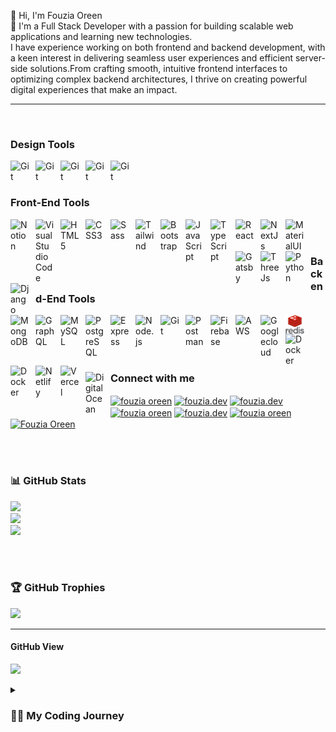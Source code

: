 
👋 Hi, I'm Fouzia Oreen </br>
🚀 I'm a Full Stack Developer with a passion for building scalable web applications and learning new technologies.</br>
I have experience working on both frontend and backend development, with a keen interest in delivering seamless user experiences and efficient server-side solutions.From crafting smooth, intuitive frontend interfaces to optimizing complex backend architectures, I thrive on creating powerful digital experiences that make an impact.


---
</br>

<!-- DESIGN - TOOLS -->
<h3 align="left">Design Tools</h3>
<p align="left"> 
<img align="left" alt="Git" width="30px" src="https://cdn.jsdelivr.net/gh/devicons/devicon@latest/icons/blender/blender-original.svg" style="padding-right:10px;" />
<img align="left" alt="Git" width="30px" src="https://www.vectorlogo.zone/logos/framer/framer-icon.svg" style="padding-right:10px;" />
<img align="left" alt="Git" width="30px" src="https://www.vectorlogo.zone/logos/figma/figma-icon.svg" style="padding-right:10px;" />
<img align="left" alt="Git" width="30px" src="https://cdn.jsdelivr.net/gh/devicons/devicon@latest/icons/photoshop/photoshop-original.svg" style="padding-right:10px;" />
<img align="left" alt="Git" width="30px" src="https://cdn.jsdelivr.net/gh/devicons/devicon@latest/icons/illustrator/illustrator-line.svg" style="padding-right:10px;" />
</p>

</br>
</br>

<!-- FRONTEND - TOOLS -->
### Front-End Tools
<img align="left" alt="Notion" width="30px" src="https://cdn.jsdelivr.net/gh/devicons/devicon@latest/icons/notion/notion-original.svg" style="padding-right:10px;" />
<img align="left" alt="Visual Studio Code" width="30px" src="https://cdn.jsdelivr.net/gh/devicons/devicon/icons/vscode/vscode-original.svg" style="padding-right:10px;" />
<img align="left" alt="HTML5" width="30px" src="https://cdn.jsdelivr.net/gh/devicons/devicon/icons/html5/html5-original.svg" style="padding-right:10px;" />
<img align="left" alt="CSS3" width="30px" src="https://cdn.jsdelivr.net/gh/devicons/devicon/icons/css3/css3-original.svg" style="padding-right:10px;" />
<img align="left" alt="Sass" width="30px" src="https://cdn.jsdelivr.net/gh/devicons/devicon/icons/sass/sass-original.svg" style="padding-right:10px;" />
<img align="left" alt="Tailwind" width="30px" src="https://cdn.jsdelivr.net/gh/devicons/devicon@latest/icons/tailwindcss/tailwindcss-original.svg" style="padding-right:10px;" />
<img align="left" alt="Bootstrap" width="30px" src="https://cdn.jsdelivr.net/gh/devicons/devicon@latest/icons/bootstrap/bootstrap-original.svg" style="padding-right:10px;" />
<img align="left" alt="JavaScript" width="30px" src="https://cdn.jsdelivr.net/gh/devicons/devicon/icons/javascript/javascript-original.svg" style="padding-right:10px;" />
<img align="left" alt="TypeScript" width="30px" src="https://cdn.jsdelivr.net/gh/devicons/devicon@latest/icons/typescript/typescript-original.svg" style="padding-right:10px;" />
<img align="left" alt="React" width="30px" src="https://cdn.jsdelivr.net/gh/devicons/devicon/icons/react/react-original.svg" style="padding-right:10px;" />
<img align="left" alt="NextJs" width="30px"  src="https://cdn.jsdelivr.net/gh/devicons/devicon@latest/icons/nextjs/nextjs-original.svg" style="padding-right:10px;" />
<img align="left" alt="MaterialUI" width="30px" src="https://cdn.jsdelivr.net/gh/devicons/devicon@latest/icons/materialui/materialui-original.svg" style="padding-right:10px;" />
<img align="left" alt="Gatsby" width="30px" src="https://cdn.jsdelivr.net/gh/devicons/devicon/icons/gatsby/gatsby-original.svg" style="padding-right:10px;" />
<img align="left" alt="ThreeJs" width="30px" src="https://global.discourse-cdn.com/flex035/uploads/threejs/optimized/2X/e/e4f86d2200d2d35c30f7b1494e96b9595ebc2751_2_496x500.png" style="padding-right:10px;" />
<img align="left" alt="Python" width="30px"  src="https://cdn.jsdelivr.net/gh/devicons/devicon@latest/icons/python/python-original.svg" style="padding-right:10px;" />
<img align="left" alt="Django" width="30px" src="https://cdn.jsdelivr.net/gh/devicons/devicon@latest/icons/django/django-plain.svg" style="padding-right:10px;" />

</br>
</br>

<!-- BACKEND - TOOLS -->
### Backend-End Tools

<img align="left" alt="MongoDB" width="30px" src="https://cdn.jsdelivr.net/gh/devicons/devicon/icons/mongodb/mongodb-original.svg" style="padding-right:10px;" />
<img align="left" alt="GraphQL" width="30px" src="https://cdn.jsdelivr.net/gh/devicons/devicon/icons/graphql/graphql-plain.svg" style="padding-right:10px;" />
<img align="left" alt="MySQL" width="30px" src="https://cdn.jsdelivr.net/gh/devicons/devicon/icons/mysql/mysql-original.svg" style="padding-right:10px;" />
<img align="left" alt="PostgreSQL" width="30px" src="https://cdn.jsdelivr.net/gh/devicons/devicon@latest/icons/postgresql/postgresql-original.svg" style="padding-right:10px;" />
<img align="left" alt="Express" width="30px" src="https://cdn.jsdelivr.net/gh/devicons/devicon@latest/icons/express/express-original.svg" style="padding-right:10px;" />
<img align="left" alt="Node.js" width="30px" src="https://cdn.jsdelivr.net/gh/devicons/devicon/icons/nodejs/nodejs-original.svg" style="padding-right:10px;" />
<img align="left" alt="Git" width="30px" src="https://cdn.jsdelivr.net/gh/devicons/devicon/icons/git/git-original.svg" style="padding-right:10px;" />
<img align="left" alt="Postman" width="30px" src="https://cdn.jsdelivr.net/gh/devicons/devicon@latest/icons/postman/postman-original.svg" style="padding-right:10px;" />
<img align="left" alt="Firebase" width="30px" src="https://cdn.jsdelivr.net/gh/devicons/devicon@latest/icons/firebase/firebase-original.svg" style="padding-right:10px;" />
<img align="left" alt="AWS" width="30px" src="https://cdn.jsdelivr.net/gh/devicons/devicon@latest/icons/amazonwebservices/amazonwebservices-original-wordmark.svg" style="padding-right:10px;" />
<img align="left" alt="Googlecloud" width="30px" src="https://cdn.jsdelivr.net/gh/devicons/devicon@latest/icons/googlecloud/googlecloud-original.svg" style="padding-right:10px;" />
<img align="left" alt="Redis" width="30px" src="https://raw.githubusercontent.com/devicons/devicon/master/icons/redis/redis-original-wordmark.svg" style="padding-right:10px;" />
<img align="left" alt="Docker" width="30px" src="https://cdn.jsdelivr.net/gh/devicons/devicon@latest/icons/docker/docker-original.svg" style="padding-right:10px;" />
<img align="left" alt="Docker" width="30px" src="https://www.vectorlogo.zone/logos/sqlite/sqlite-icon.svg" style="padding-right:10px;" />
<img align="left" alt="Netlify" width="30px" src="https://cdn.jsdelivr.net/gh/devicons/devicon@latest/icons/netlify/netlify-original.svg" style="padding-right:10px;" />
<img align="left" alt="Vercel" width="30px" src="https://cdn.jsdelivr.net/gh/devicons/devicon@latest/icons/vercel/vercel-original.svg" style="padding-right:10px;" />
<img align="left" alt="DigitalOcean" width="30px" src="https://cdn.jsdelivr.net/gh/devicons/devicon@latest/icons/digitalocean/digitalocean-original.svg" style="padding-right:10px; padding-top:10px;" />




</br>
</br>
</br>
</br>


<!--  SOCIAL - ICONS -->
### Connect with me
<a href="https://linkedin.com/in/fouzia oreen" target="blank" ><img align="center" src="https://raw.githubusercontent.com/rahuldkjain/github-profile-readme-generator/master/src/images/icons/Social/linked-in-alt.svg" alt="fouzia oreen" height="30" width="40" /></a>
<a href="https://fb.com/fouzia.dev" target="blank"><img align="center" src="https://raw.githubusercontent.com/rahuldkjain/github-profile-readme-generator/master/src/images/icons/Social/facebook.svg" alt="fouzia.dev" height="30" width="40" /></a>
<a href="https://instagram.com/fouzia.dev" target="blank"><img align="center" src="https://raw.githubusercontent.com/rahuldkjain/github-profile-readme-generator/master/src/images/icons/Social/instagram.svg" alt="fouzia.dev" height="30" width="40" /></a>
<a href="https://dribbble.com/fouzia oreen" target="blank"><img align="center" src="https://raw.githubusercontent.com/rahuldkjain/github-profile-readme-generator/master/src/images/icons/Social/dribbble.svg" alt="fouzia oreen" height="30" width="40" /></a>
<a href="https://www.youtube.com/c/fouzia.dev" target="blank"><img align="center" src="https://raw.githubusercontent.com/rahuldkjain/github-profile-readme-generator/master/src/images/icons/Social/youtube.svg" alt="fouzia.dev" height="30" width="40" /></a>
<a href="https://www.leetcode.com/fouzia oreen" target="blank"><img align="center" src="https://raw.githubusercontent.com/rahuldkjain/github-profile-readme-generator/master/src/images/icons/Social/leet-code.svg" alt="fouzia oreen" height="30" width="40" /></a>
<a href="https://www.buymeacoffee.com/Fouzia Oreen"> <img src="https://cdn.buymeacoffee.com/buttons/v2/default-yellow.png" height="30" width="130" alt="Fouzia Oreen" align="center" /></a>


</br>
</br>

<!--  GITHUB - STATS -->
### 📊 GitHub Stats
![](https://github-readme-stats.vercel.app/api?username=Fouzia-Oreen&theme=transparent&hide_border=false&include_all_commits=true&count_private=false)</br>
![](https://github-readme-streak-stats.herokuapp.com/?user=Fouzia-Oreen&theme=transparent&hide_border=false)<br/>
![](https://github-readme-stats.vercel.app/api/top-langs/?username=Fouzia-Oreen&theme=transparent&hide_border=false&include_all_commits=true&count_private=false&layout=compact)

</br>
</br>

### 🏆 GitHub Trophies
![](https://github-profile-trophy.vercel.app/?username=Fouzia-Oreen&theme=radical&no-frame=true&no-bg=true&margin-w=4)


---
####  GitHub View
[![](https://visitcount.itsvg.in/api?id=Fouzia-Oreen&icon=0&color=12)](https://visitcount.itsvg.in)


<details>
 <summary><h3>👨‍💻 My Coding Journey</h3></summary>
  My journey into development began with curiosity. I started by experimenting with HTML, CSS, and JavaScript, which quickly turned into a passion for building things from scratch. As I dove deeper, I discovered full-stack development—the perfect blend of frontend creativity and backend logic.

Learning Node.js, React, and databases like MongoDB allowed me to craft complete web applications. My first team project taught me the importance of collaboration, code quality, and version control, while challenges like cloud deployment and performance optimization pushed me further.

🎯 Goals:
Today, I’m focused on creating scalable, efficient solutions while staying on top of emerging technologies like serverless architecture and AI-powered apps. The journey never ends, and I’m excited about what’s next! Enhance performance optimization skills for large-scale apps. Contribute to open-source projects. Build side projects that solve real-world problems.


